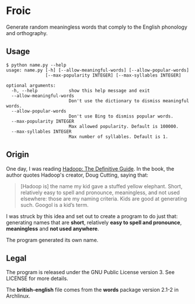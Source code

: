 # Froic

Generate random meaningless words that comply to the English phonology and
orthography.

## Usage

```
$ python name.py --help
usage: name.py [-h] [--allow-meaningful-words] [--allow-popular-words]
               [--max-popularity INTEGER] [--max-syllables INTEGER]

optional arguments:
  -h, --help            show this help message and exit
  --allow-meaningful-words
                        Don't use the dictionary to dismiss meaningful words.
  --allow-popular-words
                        Don't use Bing to dismiss popular words.
  --max-popularity INTEGER
                        Max allowed popularity. Default is 100000.
  --max-syllables INTEGER
                        Max number of syllables. Default is 1.
```

## Origin

One day, I was reading [Hadoop: The Definitive Guide][1]. In the book, the
author quotes Hadoop's creator, Doug Cutting, saying that:

> [Hadoop is] the name my kid gave a stuffed yellow elephant.
> Short, relatively easy to spell and pronounce, meaningless, and not
> used elsewhere: those are my naming criteria. Kids are good at
> generating such. Googol is a kid’s term.

I was struck by this idea and set out to create a program to do just that:
generating names that are **short**, relatively **easy to spell and
pronounce**, **meaningless** and **not used anywhere**.

The program generated its own name.

[1]: http://shop.oreilly.com/product/0636920021773.do

## Legal

The program is released under the GNU Public License version 3. See LICENSE
for more details.

The **british-english** file comes from the **words** package version 2.1-2 in
Archlinux.
